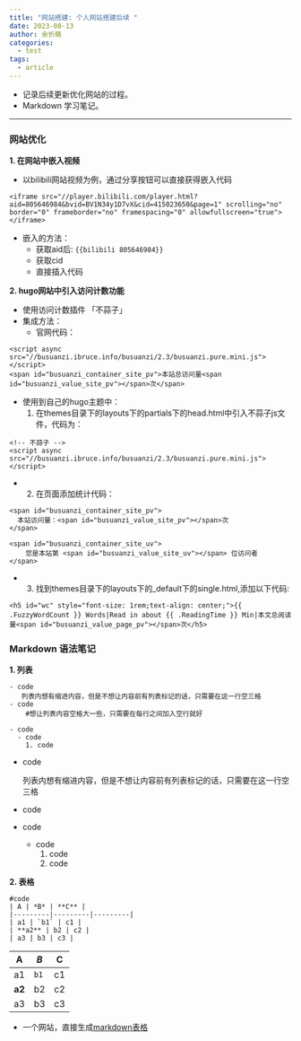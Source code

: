 ```yaml
---
title: "网站搭建: 个人网站搭建后续 "
date: 2023-08-13
author: 余忻萌
categories:
  - test
tags:
  - article
---
```


- 记录后续更新优化网站的过程。
- Markdown 学习笔记。

---

### **网站优化**
**1.  在网站中嵌入视频**
- 以bilibili网站视频为例，通过分享按钮可以直接获得嵌入代码
```
<iframe src="//player.bilibili.com/player.html?aid=805646984&bvid=BV1N34y1D7vX&cid=415023650&page=1" scrolling="no" border="0" frameborder="no" framespacing="0" allowfullscreen="true"> </iframe>
```
- 嵌入的方法：
  - 获取aid后:  ```{{bilibili 805646984}}```
  - 获取cid
  - 直接插入代码

**2.  hugo网站中引入访问计数功能**
- 使用访问计数插件 「不蒜子」
- 集成方法：
  - 官网代码：
 ```
 <script async src="//busuanzi.ibruce.info/busuanzi/2.3/busuanzi.pure.mini.js"></script>
 <span id="busuanzi_container_site_pv">本站总访问量<span id="busuanzi_value_site_pv"></span>次</span>
 ```
  - 使用到自己的hugo主题中：
    1. 在themes目录下的layouts下的partials下的head.html中引入不蒜子js文件，代码为：
    
  ```
  <!-- 不蒜子 -->
  <script async src="//busuanzi.ibruce.info/busuanzi/2.3/busuanzi.pure.mini.js"></script>
  ```

  -  2. 在页面添加统计代码：

  ```
  <span id="busuanzi_container_site_pv">
    本站访问量：<span id="busuanzi_value_site_pv"></span>次
  </span>
 
  <span id="busuanzi_container_site_uv">
      您是本站第 <span id="busuanzi_value_site_uv"></span> 位访问者
  </span>
  ```

  -  3. 找到themes目录下的layouts下的_default下的single.html,添加以下代码:

  ```
  <h5 id="wc" style="font-size: 1rem;text-align: center;">{{ .FuzzyWordCount }} Words|Read in about {{ .ReadingTime }} Min|本文总阅读量<span id="busuanzi_value_page_pv"></span>次</h5>
  ```

### **Markdown 语法笔记**
**1. 列表**
```
- code
   列表内想有缩进内容，但是不想让内容前有列表标记的话，只需要在这一行空三格
- code
    #想让列表内容空格大一些，只需要在每行之间加入空行就好

- code
  - code
    1. code
```
- code

   列表内想有缩进内容，但是不想让内容前有列表标记的话，只需要在这一行空三格
- code

- code
  - code
    1. code
    2. code

**2. 表格**
```
#code
| A | *B* | **C** |
|---------|---------|---------|
| a1 | `b1` | c1 |
| **a2** | b2 | c2 |
| a3 | b3 | c3 |
```
| A | *B* | **C** |
|---------|---------|---------|
| a1 | `b1` | c1 |
| **a2** | b2 | c2 |
| a3 | b3 | c3 |

- 一个网站，直接生成[markdown表格](https://www.tablesgenerator.com/markdown_tables)



